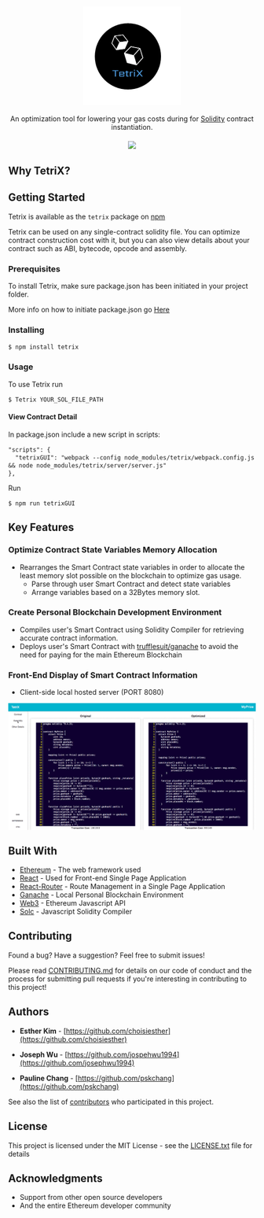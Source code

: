 <h1 align="center"><img align="center" src="./Tetrix.png"></h1>

<p align="center">An optimization tool for lowering your gas costs during for <a href="http://solidity.readthedocs.io/en/v0.4.23/" target="_blank">Solidity</a> contract instantiation.</p>

<h4 align="center"><a href="https://google.com"><img src="https://img.shields.io/github/release/decentrix/tetrix/all.svg"></a>

</h4>

## Why TetriX?


## Getting Started

Tetrix is available as the ```tetrix``` package on [npm]("https://www.npmjs.com/") 

Tetrix can be used on any single-contract solidity file. You can optimize contract construction cost with it, but you can also view details about your contract such as ABI, bytecode, opcode and assembly. 

### Prerequisites

To install Tetrix, make sure package.json has been initiated in your project folder. 

More info on how to initiate package.json go [Here](https://docs.npmjs.com/cli/init)

### Installing

``` 
$ npm install tetrix 
```

### Usage

To use Tetrix run
```
$ Tetrix YOUR_SOL_FILE_PATH
```

#### View Contract Detail 

In package.json include a new script in scripts: 
```
"scripts": {
  "tetrixGUI": "webpack --config node_modules/tetrix/webpack.config.js && node node_modules/tetrix/server/server.js"
},
```
Run
```
$ npm run tetrixGUI
```

## Key Features

### Optimize Contract State Variables Memory Allocation

*	Rearranges the Smart Contract state variables in order to allocate the least memory slot possible on the blockchain to optimize gas usage.
	*	Parse through user Smart Contract and detect state variables
	*	Arrange variables based on a 32Bytes memory slot.

###	Create Personal Blockchain Development Environment

*	Compiles user's Smart Contract using Solidity Compiler for retrieving accurate contract information.
*	Deploys user's Smart Contract with [trufflesuit/ganache](https://github.com/trufflesuite/ganache) to avoid the need for paying for the main Ethereum Blockchain

###	Front-End Display of Smart Contract Information

*	Client-side local hosted server (PORT 8080)
<div align="Center">
	<img align="center" src="./DOCS/Images/webTetrix.gif" width="600">
</div>

## Built With

* [Ethereum](https://vuejs.org/) - The web framework used
* [React](https://github.com/facebook/react) - Used for Front-end Single Page Application
* [React-Router](https://github.com/ReactTraining/react-router) - Route Management in a Single Page Application
* [Ganache](https://github.com/trufflesuite/ganache) - Local Personal Blockchain Environment
* [Web3](https://github.com/ethereum/web3.js) - Ethereum Javascript API
* [Solc](https://github.com/ethereum/solc-js) - Javascript Solidity Compiler


## Contributing

Found a bug? Have a suggestion? Feel free to submit issues!

Please read [CONTRIBUTING.md](./docs/CONTRIBUTING.md) for details on our code of conduct and the process for submitting pull requests if you're interesting in contributing to this project!

## Authors

* **Esther Kim** - [https://github.com/choisiesther](https://github.com/choisiesther)

* **Joseph Wu** - [https://github.com/jospehwu1994](https://github.com/josephwu1994)

* **Pauline Chang** - [https://github.com/pskchang](https://github.com/pskchang)

See also the list of [contributors](./docs/CONTRIBUTORS.md) who participated in this project.

## License

This project is licensed under the MIT License - see the [LICENSE.txt](LICENSE.txt) file for details

## Acknowledgments

* Support from other open source developers
* And the entire Ethereum developer community
